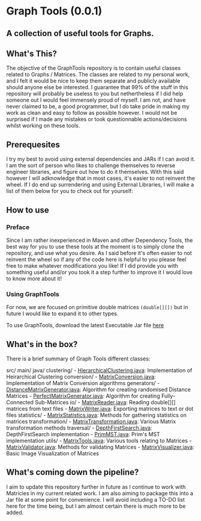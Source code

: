 # Graph Tools (0.0.1)

## A collection of useful tools for Graphs.

## What's This?

The objective of the GraphTools repository is to contain useful classes related to Graphs / Matrices.
The classes are related to my personal work, and I felt it would be nice to keep them separate and publicly available should anyone else be interested. 
I guarantee that 99% of the stuff in this repository will probably be useless to you but nethertheless if I did help someone out I would feel immensely proud of myself.
I am not, and have never claimed to be, a good programmer, but I do take pride in making my work as clean and easy to follow as possible however.
I would not be surprised if I made any mistakes or took questionnable actions/decisions whilst working on these tools. 

## Prerequesites

I try my best to avoid using external dependencies and JARs if I can avoid it. I am the sort of person who likes to challenge themselves to reverse engineer libraries, and figure out how to do it themselves. With this said however I will adknowledge that in most cases, it's easier to not reinvent the wheel. 
If I do end up surrendering and using External Libraries, I will make a list of them below for you to check out for yourself:

## How to use

### Preface

Since I am rather inexperienced in Maven and other Dependency Tools, the best way for you to use these tools at the moment is to simply clone the repository, and use what you desire. As I said before it's often easier to not reinvent the wheel so if any of the code here is helpful to you please feel free to make whatever modifications you like! If I did provide you with something useful and/or you took it a step further to improve it I would love to know more about it!

### Using GraphTools

For now, we are focused on primitive double matrices `(double[][])` but in future I would like to expand it to other types.

To use GraphTools, download the latest Executable Jar file [here](./dist/)

## What's in the box?

There is a brief summary of Graph Tools different classes:

src/
main/
  java/
    clustering/
      - [HierarchicalClustering.java](./src/main/java/clustering/HierarchicalClustering.java): Implementation of Heirarchical Clustering
    conversion/
      - [MatrixConversion.java](./src/main/java/conversion/MatrixConversion.java): Implementation of Matrix Conversion algorithms
    generators/
      - [DistanceMatrixGenerator.java](./src/main/java/generators/DistanceMatrixGenerator.java): Algorithm for creating randomised Distance Matrices
      - [PerfectMatrixGenerator.java](./src/main/java/generators/PerfectMatrixGenerator.java): Algorithm for creating Fully-Connected Sub-Matrices
    io/
      - [MatrixReader.java](./src/main/java/io/MatrixReader.java): Reading double[][] matrices from text files
      - [MatrixWriter.java](./src/main/java/io/MatrixWriter.java): Exporting matrices to text or dot files
    statistics/
      - [MatrixStatistics.java](./src/main/java/statistics/MatrixStatistics.java): Methods for gathering statistics on matrices
    transformation/
      - [MatrixTransformation.java](./src/main/java/transformation/MatrixTransformation.java): Various Matrix transformation methods
    traversal/
      - [DepthFirstSearch.java](./src/main/java/traversal/DepthFirstSearch.java): DepthFirstSearch implementation
      - [PrimMST.java](./src/main/java/traversal/PrimMST.java): Prim's MST implementation
    utils/
      - [MatrixTools.java](./src/main/java/utils/MatrixTools.java): Various tools relating to Matrices
      - [MatrixValidator.java](./src/main/java/utils/MatrixValidator.java): Methods for validating Matrices
      - [MatrixVisualizer.java](./src/main/java/utils/MatrixVisualizer.java): Basic Image Visualization of Matrices


## What's coming down the pipeline?

I aim to update this repository further in future as I continue to work with Matricies in my current related work. I am also aiming to package this into a Jar file at some point for convenience. I will avoid including a TO-DO list here for the time being, but I am almost certain there is much more to be added. 